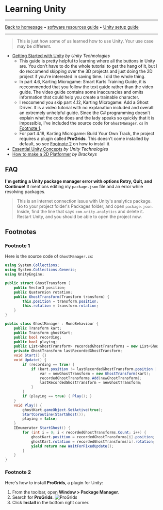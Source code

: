 # Learning Unity

-----

[Back to homepage](../../..) • [software resources guide](..) • [Unity setup guide](..)

-----

> This is just how some of us learned how to use Unity. Your use case may be different.

* [Getting Started with Unity](https://learn.unity.com/course/getting-started-with-unity) *by Unity Technologies*
  * This guide is pretty helpful to learning where all the buttons in Unity are. You don't have to do the whole tutorial to get the hang of it, but I do reccomend skipping over the 3D projects and just doing the 2D project if you're interested in saving time. I did the whole thing.
  * In part 4.6, Karting Microgame: Smart Karts Training Guide, it is reccommended that you follow the text guide rather than the video guide. The video guide contains some inaccuracies and omits information that could help you create a trainable character.
  * I reccomend you skip part 4.12, Karting Microgame: Add a Ghost Driver. It is a video tutorial with no explanation included and overall an extremely unhelpful guide. Since the C# programming doesn't explain what the code does and the lady speaks so quickly that it is impossible, I've included the source code for `GhostManager.cs` in [Footnote 1](#footnote-1).
  * For part 4.18, Karting Microgame: Build Your Own Track, the project requires a plugin called **ProGrids**. This doesn't come installed by default, so see [Footnote 2](#footnote-2) on how to install it.
* [Essential Unity Concepts](https://learn.unity.com/tutorial/essential-unity-concepts) *by Unity Technologies*
* [How to make a 2D Platformer](https://www.youtube.com/playlist?list=PLPV2KyIb3jR42oVBU6K2DIL6Y22Ry9J1c) *by Brackeys*

## FAQ

**I'm getting a Unity package manager error with options Retry, Quit, and Continue!** It mentions editing my `package.json` file and an error while resolving packages.

> This is an internet connection issue with Unity's analytics package. Go to your project folder's Packages folder, and open `package.json`. Inside, find the line that says `com.unity.analytics` and delete it. Restart Unity, and you should be able to open the project now.

## Footnotes

### Footnote 1

Here is the source code of `GhostManager.cs`:

```csharp
using System.Collections;
using System.Collections.Generic;
using UnityEngine;

public struct GhostTransform {
    public Vector3 position;
    public Quaternion rotation;
    public GhostTransform(Transform transform) {
        this.position = transform.position;
        this.rotation = transform.rotation;
    }
}

public class GhostManager : MonoBehaviour {
    public Transform kart;
    public Transform ghostKart;
    public bool recording;
    public bool playing;
    public List<GhostTransform> recordedGhostTransforms = new List<GhostTransform>();
    private GhostTransform lastRecordedGhostTransform;
    void Start() {}
    void Update() {
        if (recording == true) {
            if (kart.position != lastRecordedGhostTransform.position || kart.rotation != lastRecordedGhostTransform.rotation) {
                var = newGhostTransform = new GhostTransform(kart);
                recordedGhostTransforms.Add(newGhostTransform);
                lastRecordedGhostTransform = newGhostTransform;
            }
        }
        if (playing == true) { Play(); }
    }
    void Play() {
        ghostKart.gameObject.SetActive(true);
        StartCoroutine(StartGhost());
        playing = false;
    }
    IEnumerator StartGhost() {
        for (int i = 0; i < recordedGhostTransforms.Count; i++) {
            ghostKart.position = recordedGhostTransforms[i].position;
            ghostKart.rotation = recordedGhostTransforms[i].rotation;
            yield return new WaitForFixedUpdate();
        }
    }
}

```

### Footnote 2

Here's how to install **ProGrids**, a plugin for Unity:

1. From the toolbar, open **Window > Package Manager**.
2. Search for **ProGrids**.
   ![ProGrids](https://i.imgur.com/3x0RPe6.png)
3. Click **Install** in the bottom right corner.
